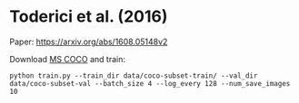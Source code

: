 # Toderici et al. (2016)
Paper: https://arxiv.org/abs/1608.05148v2

Download [MS COCO](http://cocodataset.org/) and train: 

```
python train.py --train_dir data/coco-subset-train/ --val_dir data/coco-subset-val --batch_size 4 --log_every 128 --num_save_images 10
```
